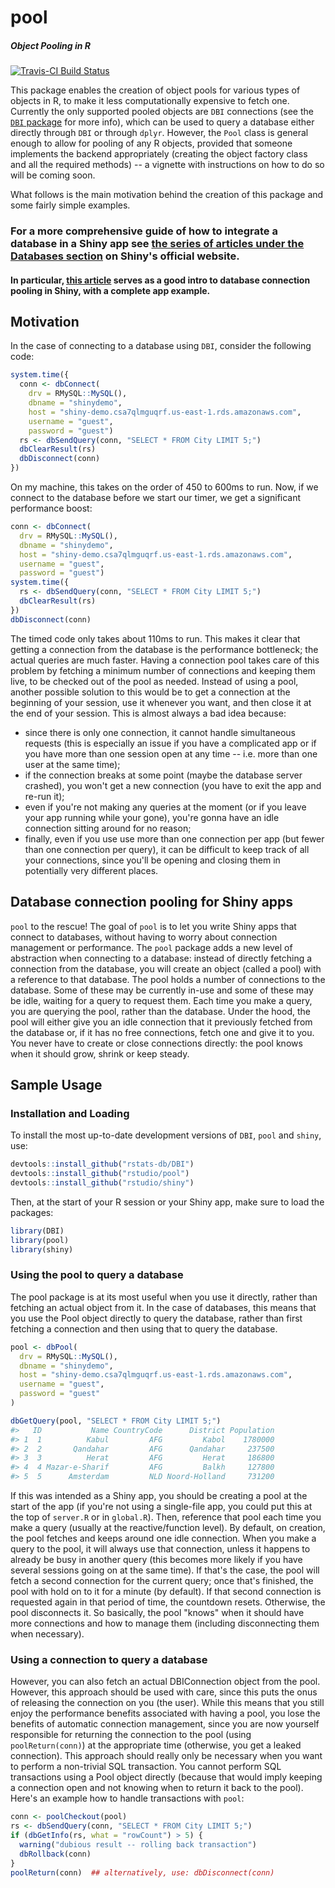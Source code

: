 pool
======

##### *Object Pooling in R*

[![Travis-CI Build Status](https://travis-ci.org/rstudio/pool.svg?branch=master)](https://travis-ci.org/rstudio/pool)

This package enables the creation of object pools for various types of objects in R, to make it less computationally expensive to fetch one. Currently the only supported pooled objects are `DBI` connections (see the [`DBI` package](https://github.com/rstats-db/DBI) for more info), which can be used to query a database either directly through `DBI` or through `dplyr`.
However, the `Pool` class is general enough to allow for pooling of any R objects, provided that someone implements the backend appropriately (creating the object factory class and all the required methods) -- a vignette with instructions on how to do so will be coming soon.

What follows is the main motivation behind the creation of this package and some fairly simple examples.

### For a more comprehensive guide of how to integrate a database in a Shiny app see [the series of articles under the Databases section](http://shiny.rstudio.com/articles/) on Shiny's official website.

#### In particular, [this article](http://shiny.rstudio.com/articles/pool-basics.html) serves as a good intro to database connection pooling in Shiny, with a complete app example.

## Motivation

In the case of connecting to a database using `DBI`, consider the following code:

```r
system.time({
  conn <- dbConnect(
    drv = RMySQL::MySQL(),
    dbname = "shinydemo",
    host = "shiny-demo.csa7qlmguqrf.us-east-1.rds.amazonaws.com",
    username = "guest",
    password = "guest")
  rs <- dbSendQuery(conn, "SELECT * FROM City LIMIT 5;")
  dbClearResult(rs)
  dbDisconnect(conn)
})
```

On my machine, this takes on the order of 450 to 600ms to run. Now, if we connect to the database before we start our timer, we get a significant performance boost:

```r
conn <- dbConnect(
  drv = RMySQL::MySQL(),
  dbname = "shinydemo",
  host = "shiny-demo.csa7qlmguqrf.us-east-1.rds.amazonaws.com",
  username = "guest",
  password = "guest")
system.time({
  rs <- dbSendQuery(conn, "SELECT * FROM City LIMIT 5;")
  dbClearResult(rs)
})
dbDisconnect(conn)
```

The timed code only takes about 110ms to run. This makes it clear that getting a connection from the database is the performance bottleneck; the actual queries are much faster. Having a connection pool takes care of this problem by fetching a minimum number of connections and keeping them live, to be checked out of the pool as needed. Instead of using a pool, another possible solution to this would be to get a connection at the beginning of your session, use it whenever you want, and then close it at the end of your session. This is almost always a bad idea because:

- since there is only one connection, it cannot handle simultaneous requests (this is especially an issue if you have a complicated app or if you have more than one session open at any time -- i.e. more than one user at the same time);
- if the connection breaks at some point (maybe the database server crashed), you won't get a new connection (you have to exit the app and re-run it);
- even if you're not making any queries at the moment (or if you leave your app running while your gone), you're gonna have an idle connection sitting around for no reason;
- finally, even if you use use more than one connection per app (but fewer than one connection per query), it can be difficult to keep track of all your connections, since you'll be opening and closing them in potentially very different places.

## Database connection pooling for Shiny apps

`pool` to the rescue! The goal of `pool` is to let you write Shiny apps that connect to databases, without having to worry about connection management or performance. The `pool` package adds a new level of abstraction when connecting to a database: instead of directly fetching a connection from the database, you will create an object (called a pool) with a reference to that database. The pool holds a number of connections to the database. Some of these may be currently in-use and some of these may be idle, waiting for a query to request them. Each time you make a query, you are querying the pool, rather than the database. Under the hood, the pool will either give you an idle connection that it previously fetched from the database or, if it has no free connections, fetch one and give it to you. You never have to create or close connections directly: the pool knows when it should grow, shrink or keep steady.

## Sample Usage

### Installation and Loading

To install the most up-to-date development versions of `DBI`, `pool` and `shiny`, use:

```r
devtools::install_github("rstats-db/DBI")
devtools::install_github("rstudio/pool")
devtools::install_github("rstudio/shiny")
```

Then, at the start of your R session or your Shiny app, make sure to load the packages:

```r
library(DBI)
library(pool)
library(shiny)
```

### Using the pool to query a database

The pool package is at its most useful when you use it directly, rather than fetching an actual object from it. In the case of databases, this means that you use the Pool object directly to query the database, rather than first fetching a connection and then using that to query the database.

```r
pool <- dbPool(
  drv = RMySQL::MySQL(),
  dbname = "shinydemo",
  host = "shiny-demo.csa7qlmguqrf.us-east-1.rds.amazonaws.com",
  username = "guest",
  password = "guest"
)

dbGetQuery(pool, "SELECT * FROM City LIMIT 5;")
#>   ID           Name CountryCode      District Population
#> 1  1          Kabul         AFG         Kabol    1780000
#> 2  2       Qandahar         AFG      Qandahar     237500
#> 3  3          Herat         AFG         Herat     186800
#> 4  4 Mazar-e-Sharif         AFG         Balkh     127800
#> 5  5      Amsterdam         NLD Noord-Holland     731200
```

If this was intended as a Shiny app, you should be creating a pool at the start of the app (if you're not using a single-file app, you could put this at the top of `server.R` or in `global.R`). Then, reference that pool each time you make a query (usually at the reactive/function level). By default, on creation, the pool fetches and keeps around one idle connection. When you make a query to the pool, it will always use that connection, unless it happens to already be busy in another query (this becomes more likely if you have several sessions going on at the same time). If that's the case, the pool will fetch a second connection for the current query; once that's finished, the pool with hold on to it for a minute (by default). If that second connection is requested again in that period of time, the countdown resets. Otherwise, the pool disconnects it. So basically, the pool "knows" when it should have more connections and how to manage them (including disconnecting them when necessary).

### Using a connection to query a database

However, you can also fetch an actual DBIConnection object from the pool. However, this approach should be used with care, since this puts the onus of releasing the connection on you (the user). While this means that you still enjoy the performance benefits associated with having a pool, you lose the benefits of automatic connection management, since you are now yourself responsible for returning the connection to the pool (using `poolReturn(conn)`) at the appropriate time (otherwise, you get a leaked connection). This approach should really only be necessary when you want to perform a non-trivial SQL transaction. You cannot perform SQL transactions using a Pool object directly (because that would imply keeping a connection open and not knowing when to return it back to the pool). Here's an example how to handle transactions with `pool`:

<!--
For simple transactions, consider using `withTransaction` instead, which is safer since it does not require you to fetch and release the connection yourself.
-->

```r
conn <- poolCheckout(pool)
rs <- dbSendQuery(conn, "SELECT * FROM City LIMIT 5;")
if (dbGetInfo(rs, what = "rowCount") > 5) {
  warning("dubious result -- rolling back transaction")
  dbRollback(conn)
}
poolReturn(conn)  ## alternatively, use: dbDisconnect(conn)
```
